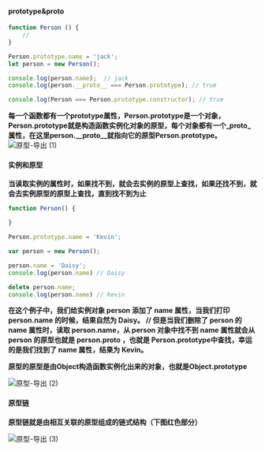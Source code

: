 #### prototype&__proto__

```js
function Person () {
    // 
}

Person.prototype.name = 'jack';
let person = new Person();

console.log(person.name);  // jack
console.log(person.__proto__ === Person.prototype); // true

console.log(Person === Person.prototype.constructor); // true

```

**每一个函数都有一个prototype属性，Person.prototype是一个对象，Person.prototype就是构造函数实例化对象的原型，每个对象都有一个_proto_属性，在这里person.__proto__就指向它的原型Person.prototype。**
![原型-导出 (1)](/assets/原型-导出%20(1)_hxyo608ig.png)



#### 实例和原型

**当读取实例的属性时，如果找不到，就会去实例的原型上查找，如果还找不到，就会去实例原型的原型上查找，直到找不到为止**

```js
function Person() {

}

Person.prototype.name = 'Kevin';

var person = new Person();

person.name = 'Daisy';
console.log(person.name) // Daisy

delete person.name;
console.log(person.name) // Kevin
```


**在这个例子中，我们给实例对象 person 添加了 name 属性，当我们打印 person.name 的时候，结果自然为 Daisy。
// 但是当我们删除了 person 的 name 属性时，读取 person.name，从 person 对象中找不到 name 属性就会从 person 的原型也就是 person.__proto__ ，也就是 Person.prototype中查找，幸运的是我们找到了 name 属性，结果为 Kevin。**

**原型的原型是由Object构造函数实例化出来的对象，也就是Object.prototype**


![原型-导出 (2)](/assets/原型-导出%20(2).png)



#### 原型链


**原型链就是由相互关联的原型组成的链式结构（下图红色部分）**


![原型-导出 (3)](/assets/原型-导出%20(3).png)


